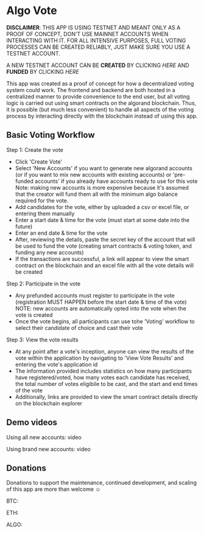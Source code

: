 # Algo Vote

**DISCLAIMER**:
THIS APP IS USING TESTNET AND MEANT ONLY AS A PROOF OF CONCEPT, DON'T USE MAINNET ACCOUNTS WHEN INTERACTING WITH IT.
FOR ALL INTENSIVE PURPOSES, FULL VOTING PROCESSES CAN BE CREATED RELIABLY, JUST MAKE SURE YOU USE A TESTNET ACCOUNT.

A NEW TESTNET ACCOUNT CAN BE **CREATED** BY CLICKING _HERE_ AND **FUNDED** BY CLICKING _HERE_

This app was created as a proof of concept for how a decentralized voting system could work. The frontend and backend are both hosted in a centralized manner to provide convenience to the end user, but all voting logic is carried out using smart contracts on the algorand blockchain. Thus, it is possible (but much less convenient) to handle all aspects of the voting process by interacting directly with the blockchain instead of using this app.

## Basic Voting Workflow

Step 1: Create the vote

-   Click 'Create Vote'
-   Select 'New Accounts' if you want to generate new algorand accounts (or if you want to mix new accounts with existing accounts) or 'pre-funded accounts' if you already have accounts ready to use for this vote
    Note: making new accounts is more expensive because it's assumed that the creator will fund them all with the minimum algo balance required for the vote.
-   Add candidates for the vote, either by uploaded a csv or excel file, or entering them manually
-   Enter a start date & time for the vote (must start at some date into the future)
-   Enter an end date & time for the vote
-   After, reviewing the details, paste the secret key of the account that will be used to fund the vote (creating smart contracts & voting token, and funding any new accounts)
-   If the transactions are successful, a link will appear to view the smart contract on the blockchain and an excel file with all the vote details will be created

Step 2: Participate in the vote

-   Any prefunded accounts must register to participate in the vote (registration MUST HAPPEN before the start date & time of the vote)
    NOTE: new accounts are automatically opted into the vote when the vote is created
-   Once the vote begins, all participants can use tohe 'Voting' workflow to select their candidate of choice and cast their vote

Step 3: View the vote results

-   At any point after a vote's inception, anyone can view the results of the vote within the application by navigating to 'View Vote Results' and entering the vote's application id
-   The information provided includes statistics on how many participants have registered/voted, how many votes each candidate has received, the total number of votes eligibile to be cast, and the start and end times of the vote
-   Additionally, links are provided to view the smart contract details directly on the blockchain explorer

## Demo videos

Using all new accounts:
video

Using brand new accounts:
video

## Donations

Donations to support the maintenance, continued development, and scaling of this app are more than welcome ☺️

BTC:

ETH:

ALGO:
